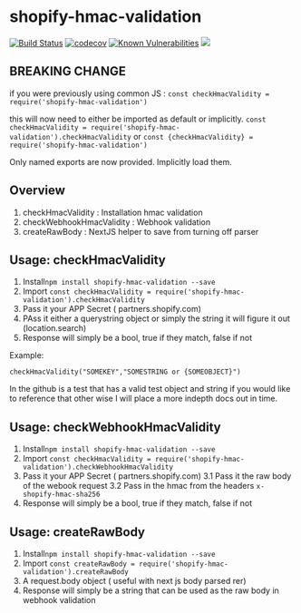 # shopify-hmac-validation
[![Build Status](https://travis-ci.com/leighs-hammer/shopify-hmac-validation.svg?branch=master)](https://travis-ci.com/leighs-hammer/shopify-hmac-validation)
[![codecov](https://codecov.io/gh/leighs-hammer/shopify-hmac-validation/branch/master/graph/badge.svg)](https://codecov.io/gh/leighs-hammer/shopify-hmac-validation)
[![Known Vulnerabilities](https://snyk.io/test/github/leighs-hammer/shopify-hmac-validation/badge.svg?targetFile=package.json)](https://snyk.io/test/github/leighs-hammer/shopify-hmac-validation?targetFile=package.json)
![](https://img.shields.io/twitter/follow/@leighb4rnes.svg?label=follow&style=social)

## BREAKING CHANGE

if you were previously using common JS : `const checkHmacValidity = require('shopify-hmac-validation')`

this will now need to either be imported as default or implicitly. 
`const checkHmacValidity = require('shopify-hmac-validation').checkHmacValidity`
or
`const {checkHmacValidity} = require('shopify-hmac-validation')`

Only named exports are now provided. Implicitly load them. 




## Overview 

1. checkHmacValidity : Installation hmac validation
2. checkWebhookHmacValidity : Webhook validation
3. createRawBody : NextJS helper to save from turning off parser

## Usage: checkHmacValidity

1. Install`npm install shopify-hmac-validation --save`
2. Import `const checkHmacValidity = require('shopify-hmac-validation').checkHmacValidity` 
3. Pass it your APP Secret ( partners.shopify.com)
4. PAss it either a querystring object or simply the string it will figure it out (location.search)
5. Response will simply be a bool, true if they match, false if not

Example: 

`checkHmacValidity("SOMEKEY","SOMESTRING or {SOMEOBJECT}")`

In the github is a test that has a valid test object and string if you would like to reference that other wise I will place a more indepth docs out in time.

## Usage: checkWebhookHmacValidity

1. Install`npm install shopify-hmac-validation --save`
2. Import `const checkHmacValidity = require('shopify-hmac-validation').checkWebhookHmacValidity`
3. Pass it your APP Secret ( partners.shopify.com)
3.1 Pass it the raw body of the webook request
3.2 Pass in the hmac from the headers `x-shopify-hmac-sha256`
5. Response will simply be a bool, true if they match, false if not

## Usage: createRawBody

1. Install`npm install shopify-hmac-validation --save`
2. Import `const createRawBody = require('shopify-hmac-validation').createRawBody`
3. A request.body object ( useful with next js body parsed rer)
5. Response will simply be a string that can be used as the raw body in webhook validation
